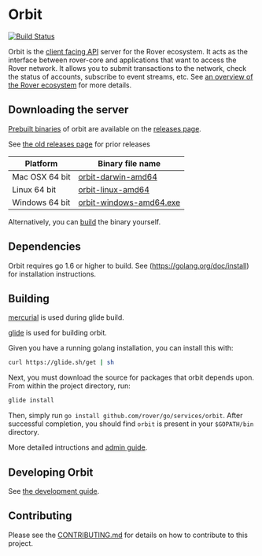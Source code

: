 # Orbit
[![Build Status](https://travis-ci.org/rover/orbit.svg?branch=master)](https://travis-ci.org/rover/orbit)

Orbit is the [client facing API](/docs) server for the Rover ecosystem.  It acts as the interface between rover-core and applications that want to access the Rover network. It allows you to submit transactions to the network, check the status of accounts, subscribe to event streams, etc. See [an overview of the Rover ecosystem](https://www.rover.network/developers/guides/get-started/) for more details.

## Downloading the server
[Prebuilt binaries](https://github.com/laxmicoinofficial/go/releases) of orbit are available on the 
[releases page](https://github.com/laxmicoinofficial/go/releases).

See [the old releases page](https://github.com/rover/orbit/releases) for prior releases

| Platform       | Binary file name                                                                         |
|----------------|------------------------------------------------------------------------------------------|
| Mac OSX 64 bit | [orbit-darwin-amd64](https://github.com/laxmicoinofficial/go/releases/download/orbit-v0.12.0-testing/orbit-v0.12.0-testing-darwin-amd64.tar.gz)      |
| Linux 64 bit   | [orbit-linux-amd64](https://github.com/laxmicoinofficial/go/releases/download/orbit-v0.12.0-testing/orbit-v0.12.0-testing-linux-amd64.tar.gz)       |
| Windows 64 bit | [orbit-windows-amd64.exe](https://github.com/laxmicoinofficial/go/releases/download/orbit-v0.12.0-testing/orbit-v0.12.0-testing-windows-amd64.zip) |

Alternatively, you can [build](#building) the binary yourself.

## Dependencies

Orbit requires go 1.6 or higher to build. See (https://golang.org/doc/install) for installation instructions.

## Building

[mercurial](https://www.mercurial-scm.org/) is used during glide build.

[glide](https://glide.sh/) is used for building orbit.

Given you have a running golang installation, you can install this with:

```bash
curl https://glide.sh/get | sh
```

Next, you must download the source for packages that orbit depends upon. From within the project directory, run:

```bash
glide install
```

Then, simply run `go install github.com/rover/go/services/orbit`.  After successful
completion, you should find `orbit` is present in your `$GOPATH/bin` directory.

More detailed intructions and [admin guide](internal/docs/reference/admin.md). 

## Developing Orbit

See [the development guide](internal/docs/developing.md).

## Contributing
Please see the [CONTRIBUTING.md](./CONTRIBUTING.md) for details on how to contribute to this project.
